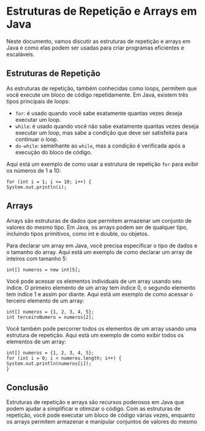 <h1>Estruturas de Repetição e Arrays em Java</h1>
	<p>Neste documento, vamos discutir as estruturas de repetição e arrays em Java e como elas podem ser usadas para criar programas eficientes e escaláveis.</p>

<h2>Estruturas de Repetição</h2>
<p>As estruturas de repetição, também conhecidas como loops, permitem que você execute um bloco de código repetidamente. Em Java, existem três tipos principais de loops:</p>
<ul>
	<li><code>for</code>: é usado quando você sabe exatamente quantas vezes deseja executar um loop.</li>
	<li><code>while</code>: é usado quando você não sabe exatamente quantas vezes deseja executar um loop, mas sabe a condição que deve ser satisfeita para continuar o loop.</li>
	<li><code>do-while</code>: semelhante ao <code>while</code>, mas a condição é verificada após a execução do bloco de código.</li>
</ul>

<p>Aqui está um exemplo de como usar a estrutura de repetição <code>for</code> para exibir os números de 1 a 10:</p>
<pre><code>for (int i = 1; i &lt;= 10; i++) {
System.out.println(i);</code></pre>

<h2>Arrays</h2>
<p>Arrays são estruturas de dados que permitem armazenar um conjunto de valores do mesmo tipo. Em Java, os arrays podem ser de qualquer tipo, incluindo tipos primitivos, como int e double, ou objetos.</p>

<p>Para declarar um array em Java, você precisa especificar o tipo de dados e o tamanho do array. Aqui está um exemplo de como declarar um array de inteiros com tamanho 5:</p>
<pre><code>int[] numeros = new int[5];</code></pre>

<p>Você pode acessar os elementos individuais de um array usando seu índice. O primeiro elemento de um array tem índice 0, o segundo elemento tem índice 1 e assim por diante. Aqui está um exemplo de como acessar o terceiro elemento de um array:</p>
<pre><code>int[] numeros = {1, 2, 3, 4, 5};
int terceiroNumero = numeros[2];</code></pre>

<p>Você também pode percorrer todos os elementos de um array usando uma estrutura de repetição. Aqui está um exemplo de como exibir todos os elementos de um array:</p>
<pre><code>int[] numeros = {1, 2, 3, 4, 5};
for (int i = 0; i < numeros.length; i++) {
System.out.println(numeros[i]);
}</code></pre>

<h2>Conclusão</h2>
<p>Estruturas de repetição e arrays são recursos poderosos em Java que podem ajudar a simplificar e otimizar o código. Com as estruturas de repetição, você pode executar um bloco de código várias vezes, enquanto os arrays permitem armazenar e manipular conjuntos de valores do mesmo



